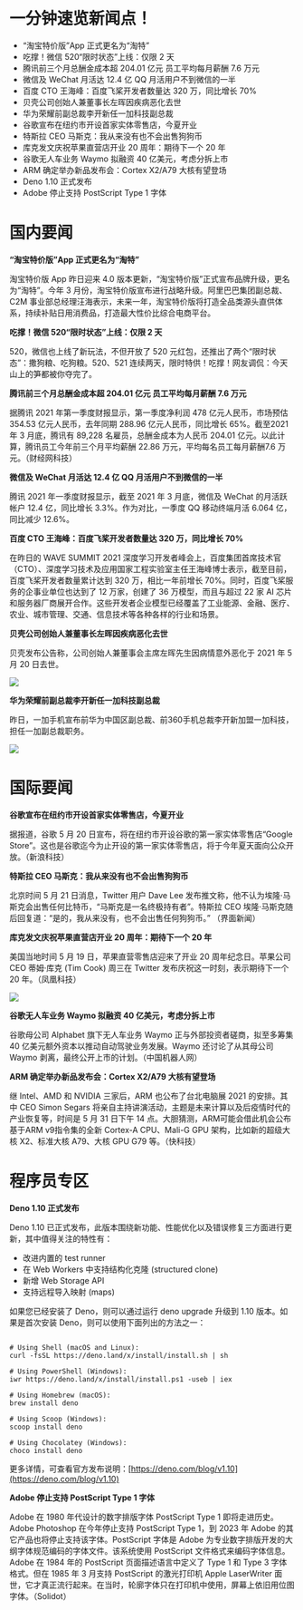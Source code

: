 # 一分钟速览新闻点！

- “淘宝特价版”App 正式更名为“淘特”
- 吃撑！微信 520“限时状态”上线：仅限 2 天
- 腾讯前三个月总酬金成本超 204.01 亿元 员工平均每月薪酬 7.6 万元
- 微信及 WeChat 月活达 12.4 亿 QQ 月活用户不到微信的一半
- 百度 CTO 王海峰：百度飞桨开发者数量达 320 万，同比增长 70%
- 贝壳公司创始人兼董事长左晖因疾病恶化去世
- 华为荣耀前副总裁李开新任一加科技副总裁
- 谷歌宣布在纽约市开设首家实体零售店，今夏开业
- 特斯拉 CEO 马斯克：我从来没有也不会出售狗狗币
- 库克发文庆祝苹果直营店开业 20 周年：期待下一个 20 年
- 谷歌无人车业务 Waymo 拟融资 40 亿美元，考虑分拆上市
- ARM 确定举办新品发布会：Cortex X2/A79 大核有望登场
- Deno 1.10 正式发布
- Adobe 停止支持 PostScript Type 1 字体

# 国内要闻

**“淘宝特价版”App 正式更名为“淘特”**

淘宝特价版 App 昨日迎来 4.0 版本更新，“淘宝特价版”正式宣布品牌升级，更名为“淘特”。今年 3 月份，淘宝特价版宣布进行战略升级。阿里巴巴集团副总裁、C2M 事业部总经理汪海表示，未来一年，淘宝特价版将打造全品类源头直供体系，持续补贴日用消费品，打造最大性价比综合电商平台。

**吃撑！微信 520“限时状态”上线：仅限 2 天**

520，微信也上线了新玩法，不但开放了 520 元红包，还推出了两个“限时状态”：撒狗粮、吃狗粮。520、521 连续两天，限时特供！吃撑！网友调侃：今天山上的笋都被你夺完了。

**腾讯前三个月总酬金成本超 204.01 亿元 员工平均每月薪酬 7.6 万元**

据腾讯 2021 年第一季度财报显示，第一季度净利润 478 亿元人民币，市场预估 354.53 亿元人民币，去年同期 288.96 亿元人民币，同比增长 65%。截至2021 年 3 月底，腾讯有 89,228 名雇员，总酬金成本为人民币 204.01 亿元。以此计算，腾讯员工今年前三个月平均薪酬 22.86 万元，平均每名员工每月薪酬7.6 万元。（财经网科技）

**微信及 WeChat 月活达 12.4 亿 QQ 月活用户不到微信的一半**

腾讯 2021 年一季度财报显示，截至 2021 年 3 月底，微信及 WeChat 的月活跃帐户 12.4 亿，同比增长 3.3%。作为对比，一季度 QQ 移动终端月活 6.064 亿，同比减少 12.6%。

**百度 CTO 王海峰：百度飞桨开发者数量达 320 万，同比增长 70%**

在昨日的 WAVE SUMMIT 2021 深度学习开发者峰会上，百度集团首席技术官（CTO）、深度学习技术及应用国家工程实验室主任王海峰博士表示，截至目前，百度飞桨开发者数量累计达到 320 万，相比一年前增长 70%。同时，百度飞桨服务的企事业单位也达到了 12 万家，创建了 36 万模型，而且与超过 22 家 AI 芯片和服务器厂商展开合作。这些开发者企业模型已经覆盖了工业能源、金融、医疗、农业、城市管理、交通、信息技术等各种各样的行业和场景。

**贝壳公司创始人兼董事长左晖因疾病恶化去世**

贝壳发布公告称，公司创始人兼董事会主席左晖先生因病情意外恶化于 2021 年 5 月 20 日去世。

![](./imgs/2.png)

**华为荣耀前副总裁李开新任一加科技副总裁**

昨日，一加手机宣布前华为中国区副总裁、前360手机总裁李开新加盟一加科技，担任一加副总裁职务。

![](./imgs/3.png)

# 国际要闻

**谷歌宣布在纽约市开设首家实体零售店，今夏开业**

据报道，谷歌 5 月 20 日宣布，将在纽约市开设谷歌的第一家实体零售店“Google Store”。这也是谷歌迄今为止开设的第一家实体零售店，将于今年夏天面向公众开放。（新浪科技）

**特斯拉 CEO 马斯克：我从来没有也不会出售狗狗币**

北京时间 5 月 21 日消息，Twitter 用户 Dave Lee 发布推文称，他不认为埃隆·马斯克会出售任何比特币，“马斯克是一名终极持有者”。特斯拉 CEO 埃隆·马斯克随后回复道：“是的，我从来没有，也不会出售任何狗狗币。” （界面新闻）

**库克发文庆祝苹果直营店开业 20 周年：期待下一个 20 年**

美国当地时间 5 月 19 日，苹果直营零售店迎来了开业 20 周年纪念日。苹果公司 CEO 蒂姆·库克 (Tim Cook) 周三在 Twitter 发布庆祝这一时刻，表示期待下一个 20 年。（凤凰科技）

![](./imgs/4.png)

**谷歌无人车业务 Waymo 拟融资 40 亿美元，考虑分拆上市**

谷歌母公司 Alphabet 旗下无人车业务 Waymo 正与外部投资者磋商，拟至多筹集 40 亿美元额外资本以推动自动驾驶业务发展。Waymo 还讨论了从其母公司 Waymo 剥离，最终公开上市的计划。（中国机器人网）

**ARM 确定举办新品发布会：Cortex X2/A79 大核有望登场**

继 Intel、AMD 和 NVIDIA 三家后，ARM 也公布了台北电脑展 2021 的安排。其中 CEO Simon Segars 将亲自主持讲演活动，主题是未来计算以及后疫情时代的产业恢复等，时间是 5 月 31 日下午 14 点。大胆猜测，ARM可能会借此机会公布基于ARM v9指令集的全新 Cortex-A CPU、Mali-G GPU 架构，比如新的超级大核 X2、标准大核 A79、大核 GPU G79 等。（快科技）

# 程序员专区

**Deno 1.10 正式发布**

Deno 1.10 已正式发布，此版本围绕新功能、性能优化以及错误修复三方面进行更新，其中值得关注的特性有：

- 改进内置的 test runner
- 在 Web Workers 中支持结构化克隆 (structured clone)
- 新增 Web Storage API
- 支持远程导入映射 (maps)

如果您已经安装了 Deno，则可以通过运行 deno upgrade 升级到 1.10 版本。如果是首次安装 Deno，则可以使用下面列出的方法之一：

```

# Using Shell (macOS and Linux):
curl -fsSL https://deno.land/x/install/install.sh | sh

# Using PowerShell (Windows):
iwr https://deno.land/x/install/install.ps1 -useb | iex

# Using Homebrew (macOS):
brew install deno

# Using Scoop (Windows):
scoop install deno

# Using Chocolatey (Windows):
choco install deno
```

更多详情，可查看官方发布说明：[https://deno.com/blog/v1.10](https://deno.com/blog/v1.10)

**Adobe 停止支持 PostScript Type 1 字体**

Adobe 在 1980 年代设计的数字排版字体 PostScript Type 1 即将走进历史。Adobe Photoshop 在今年停止支持 PostScript Type 1，到 2023 年 Adobe 的其它产品也将停止支持该字体。PostScript 字体是 Adobe 为专业数字排版开发的大纲字体规范编码的字体文件。该系统使用 PostScript 文件格式来编码字体信息。Adobe 在 1984 年的 PostScript 页面描述语言中定义了 Type 1 和 Type 3 字体格式。但在 1985 年 3 月支持 PostScript 的激光打印机 Apple LaserWriter 面世，它才真正流行起来。在当时，轮廓字体只在打印机中使用，屏幕上依旧用位图字体。（Solidot）